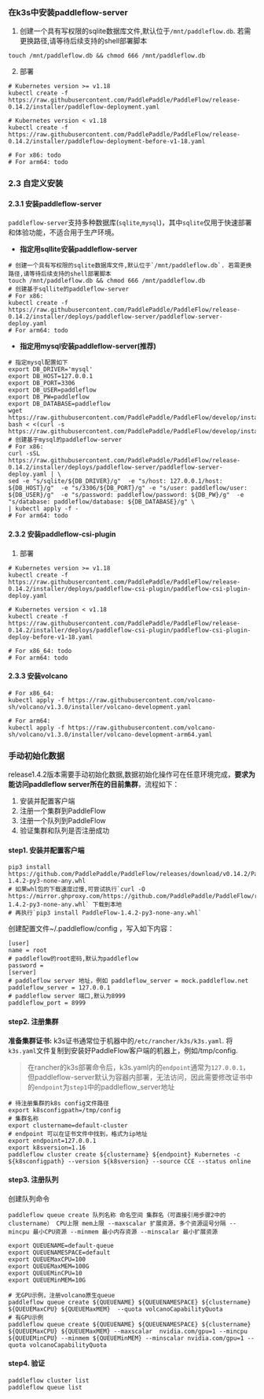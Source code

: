 ### 在k3s中安装paddleflow-server
1. 创建一个具有写权限的sqlite数据库文件,默认位于`/mnt/paddleflow.db`. 若需更换路径,请等待后续支持的shell部署脚本

```shell
touch /mnt/paddleflow.db && chmod 666 /mnt/paddleflow.db
```

2. 部署

```shell
# Kubernetes version >= v1.18
kubectl create -f https://raw.githubusercontent.com/PaddlePaddle/PaddleFlow/release-0.14.2/installer/paddleflow-deployment.yaml

# Kubernetes version < v1.18
kubectl create -f https://raw.githubusercontent.com/PaddlePaddle/PaddleFlow/release-0.14.2/installer/paddleflow-deployment-before-v1-18.yaml

# For x86: todo
# For arm64: todo
```

### 2.3 自定义安装
#### 2.3.1 安装paddleflow-server
`paddleflow-server`支持多种数据库(`sqlite`,`mysql`)，其中`sqlite`仅用于快速部署和体验功能，不适合用于生产环境。
- **指定用sqllite安装paddleflow-server**
```shell
# 创建一个具有写权限的sqlite数据库文件,默认位于`/mnt/paddleflow.db`. 若需更换路径,请等待后续支持的shell部署脚本
touch /mnt/paddleflow.db && chmod 666 /mnt/paddleflow.db
# 创建基于sqllite的paddleflow-server
# For x86:
kubectl create -f https://raw.githubusercontent.com/PaddlePaddle/PaddleFlow/release-0.14.2/installer/deploys/paddleflow-server/paddleflow-server-deploy.yaml
# For arm64: todo
```

- **指定用mysql安装paddleflow-server(推荐)**
```shell
# 指定mysql配置如下
export DB_DRIVER='mysql'
export DB_HOST=127.0.0.1
export DB_PORT=3306
export DB_USER=paddleflow
export DB_PW=paddleflow
export DB_DATABASE=paddleflow
wget https://raw.githubusercontent.com/PaddlePaddle/PaddleFlow/develop/installer/database/paddleflow.sql
bash < <(curl -s https://raw.githubusercontent.com/PaddlePaddle/PaddleFlow/develop/installer/database/execute.sh)
# 创建基于mysql的paddleflow-server
# For x86:
curl -sSL https://raw.githubusercontent.com/PaddlePaddle/PaddleFlow/release-0.14.2/installer/deploys/paddleflow-server/paddleflow-server-deploy.yaml | \
sed -e "s/sqlite/${DB_DRIVER}/g"  -e "s/host: 127.0.0.1/host: ${DB_HOST}/g"  -e "s/3306/${DB_PORT}/g" -e "s/user: paddleflow/user: ${DB_USER}/g"  -e "s/password: paddleflow/password: ${DB_PW}/g"  -e "s/database: paddleflow/database: ${DB_DATABASE}/g" \
| kubectl apply -f -
# For arm64: todo
```

#### 2.3.2 安装paddleflow-csi-plugin

1. 部署

```shell
# Kubernetes version >= v1.18
kubectl create -f https://raw.githubusercontent.com/PaddlePaddle/PaddleFlow/release-0.14.2/installer/deploys/paddleflow-csi-plugin/paddleflow-csi-plugin-deploy.yaml

# Kubernetes version < v1.18
kubectl create -f https://raw.githubusercontent.com/PaddlePaddle/PaddleFlow/release-0.14.2/installer/deploys/paddleflow-csi-plugin/paddleflow-csi-plugin-deploy-before-v1-18.yaml

# For x86_64: todo
# For arm64: todo
```

#### 2.3.3 安装volcano
```shell
# For x86_64:
kubectl apply -f https://raw.githubusercontent.com/volcano-sh/volcano/v1.3.0/installer/volcano-development.yaml

# For arm64:
kubectl apply -f https://raw.githubusercontent.com/volcano-sh/volcano/v1.3.0/installer/volcano-development-arm64.yaml
```
### 手动初始化数据
release1.4.2版本需要手动初始化数据,数据初始化操作可在任意环境完成，**要求为能访问paddleflow server所在的目前集群**，流程如下：
1. 安装并配置客户端
2. 注册一个集群到PaddleFlow
3. 注册一个队列到PaddleFlow
4. 验证集群和队列是否注册成功

#### step1. 安装并配置客户端

```shell
pip3 install https://github.com/PaddlePaddle/PaddleFlow/releases/download/v0.14.2/PaddleFlow-1.4.2-py3-none-any.whl
# 如果whl包的下载速度过慢,可尝试执行`curl -O https://mirror.ghproxy.com/https://github.com/PaddlePaddle/PaddleFlow/releases/download/v0.14.2/PaddleFlow-1.4.2-py3-none-any.whl` 下载到本地
# 再执行`pip3 install PaddleFlow-1.4.2-py3-none-any.whl`
```

创建配置文件~/.paddleflow/config ，写入如下内容：

```shell
[user]
name = root
# paddleflow的root密码,默认为paddleflow
password = 
[server]
# paddleflow server 地址，例如 paddleflow_server = mock.paddleflow.net
paddleflow_server = 127.0.0.1
# paddleflow server 端口,默认为8999
paddleflow_port = 8999
```

#### step2. 注册集群
**准备集群证书:** k3s证书通常位于机器中的`/etc/rancher/k3s/k3s.yaml`. 将`k3s.yaml`文件复制到安装好PaddleFlow客户端的机器上，例如/tmp/config. 

> 在rancher的k3s部署命令后，k3s.yaml内的`endpoint`通常为`127.0.0.1`，但paddleflow-server默认为容器内部署，无法访问，因此需要修改证书中的`endpoint`为`step1`中的paddleflow_server地址

```shell
# 待注册集群的k8s config文件路径
export k8sconfigpath=/tmp/config
# 集群名称
export clustername=default-cluster
# endpoint 可以在证书文件中找到，格式为ip地址
export endpoint=127.0.0.1
export k8sversion=1.16
paddleflow cluster create ${clustername} ${endpoint} Kubernetes -c ${k8sconfigpath} --version ${k8sversion} --source CCE --status online
```

#### step3. 注册队列

创建队列命令

```shell
paddleflow queue create 队列名称 命名空间 集群名（可直接引用步骤2中的clustername） CPU上限 mem上限 --maxscalar 扩展资源，多个资源逗号分隔 --mincpu 最小CPU资源 --minmem 最小内存资源 --minscalar 最小扩展资源

export QUEUENAME=default-queue
export QUEUENAMESPACE=default
export QUEUEMaxCPU=100
export QUEUEMaxMEM=100G
export QUEUEMinCPU=10
export QUEUEMinMEM=10G

# 无GPU示例，注册volcano原生queue
paddleflow queue create ${QUEUENAME} ${QUEUENAMESPACE} ${clustername} ${QUEUEMaxCPU} ${QUEUEMaxMEM}  --quota volcanoCapabilityQuota
# 有GPU示例
paddleflow queue create ${QUEUENAME} ${QUEUENAMESPACE} ${clustername} ${QUEUEMaxCPU} ${QUEUEMaxMEM} --maxscalar  nvidia.com/gpu=1 --mincpu ${QUEUEMinCPU} --minmem ${QUEUEMinMEM} --minscalar nvidia.com/gpu=1 --quota volcanoCapabilityQuota
```

#### step4. 验证

```shell
paddleflow cluster list
paddleflow queue list
```